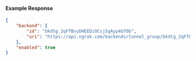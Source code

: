 <!-- Code generated for API Clients. DO NOT EDIT. -->

#### Example Response

```json
{
	"backend": {
		"id": "bkdtg_2qFTBvyDHEEDiOCsj5gAyp4bTOb",
		"uri": "https://api.ngrok.com/backends/tunnel_group/bkdtg_2qFTBvyDHEEDiOCsj5gAyp4bTOb"
	},
	"enabled": true
}
```
